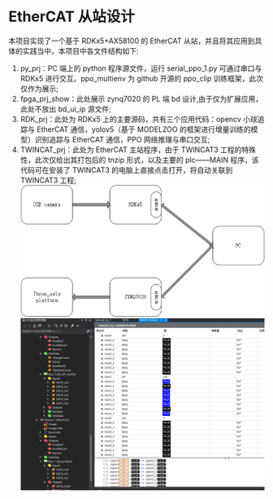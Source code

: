 # EtherCAT 从站设计

本项目实现了一个基于 RDKx5+AX58100 的 EtherCAT 从站，并且将其应用到具体的实践当中，本项目中各文件结构如下:

1. py_prj：PC 端上的 python 程序源文件，运行 serial_ppo_1.py 可通过串口与 RDKx5 进行交互。ppo_multienv 为 github 开源的 ppo_clip 训练框架，此次仅作为展示;
2. fpga_prj_show：此处展示 zynq7020 的 PL 端 bd 设计,由于仅为扩展应用，此处不放出 bd_ui_ip 源文件;
3. RDK_prj：此处为 RDKx5 上的主要源码，共有三个应用代码：opencv 小球追踪与 EtherCAT 通信，yolov5（基于 MODELZOO 的框架进行增量训练的模型）识别追踪与 EtherCAT 通信，PPO 网络推理与串口交互;
4. TWINCAT_prj：此处为 EtherCAT 主站程序，由于 TWINCAT3 工程的特殊性，此次仅给出其打包后的 tnzip 形式，以及主要的 plc——MAIN 程序，该代码可在安装了 TWINCAT3 的电脑上直接点击打开，将自动关联到 TWINCAT3 工程;
   ![总架构展示](架构.png)
   ![tc3运行展示](tc3运行图.png)
